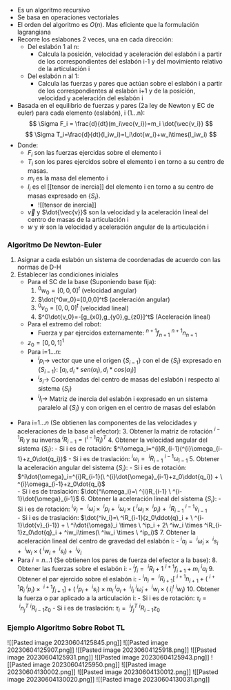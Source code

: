 - Es un algoritmo recursivo 
- Se basa en operaciones vectoriales
- El orden del algoritmo es $O(n)$. Mas eficiente que la formulación lagrangiana
- Recorre los eslabones 2 veces, una en cada dirección:
	- Del eslabón 1 al n:
		- Calcula la posición, velocidad y aceleración del eslabón i a partir de los correspondientes del eslabón i-1 y del movimiento relativo de la articulación i
	- Del eslabón n al 1:
		- Calcula las fuerzas y pares que actúan sobre el eslabón i a partir de los correspondientes al eslabón i+1 y de la posición, velocidad y aceleración del eslabón i
- Basada en el equilibrio de fuerzas y pares (2a ley de Newton y EC de euler) para cada elemento (eslabón), i (1$\dots$n):
$$
\Sigma F_i = \frac{d}{dt}(m_i\vec{v_i})=m_i \dot{\vec{v_i}}
$$$$
\Sigma T_i=\frac{d}{dt}(I_iw_i)=I_i\dot{w_i}+w_i\times(I_iw_i)
$$
- Donde:
	- $F_i$ son las fuerzas ejercidas sobre el elemento i
	- $T_i$ son los pares ejercidos sobre el elemento i en torno a su centro de masas.
	- $m_i$ es la masa del elemento i
	- $I_i$ es el [[tensor de inercia]] del elemento i en torno a su centro de masas expresado en $\{S_i\}$.
		- ![[tensor de inercia]]
	- $\vec{v}$ y  $\dot{\vec{v}}$ son la velocidad y la aceleración lineal del centro de masas de la articulación i
	- $w$ y  $\dot{w}$ son la velocidad y aceleración angular de la articulación i

### Algoritmo De Newton-Euler
1. Asignar a cada eslabón un sistema de coordenadas de acuerdo con las normas de D-H
2. Establecer las condiciones iniciales
	-  Para el SC de la base (Suponiendo base fija):
		1. $^0w_0=[0,0,0]^t$ (velocidad angular)
		2. $\dot{^0w_0}=[0,0,0]^t$ (aceleración angular)
		3. $^0v_0=[0,0,0]^t$ (velocidad lineal)
		4. $^0\dot{v_0}=-[g_{x0},g_{y0},g_{z0}]^t$ (Aceleración lineal) 
	-  Para el extremo del robot:
		- Fuerza y par ejercidos externamente: $^{n+1}f_{n+1}$ $^{n+1}n_{n+1}$
	-  $z_0=[0,0,1]^1$
	- Para i=$1\dots n$:
		- $^ip_i \rightarrow$ vector que une el origen $\{S_{i-1}\}$ con el de $\{S_{i}\}$ expresado en $\{S_{i-1}\}$: $[a_i,d_i*sen(\alpha_i),d_i*cos(\alpha_i)]$  
		- $^is_i \rightarrow$ Coordenadas del centro de masas del eslabón i respecto al sistema $\{S_{i}\}$
		- $^iI_i \rightarrow$ Matriz de inercia del eslabón i expresado en un sistema paralelo al $\{S_{i}\}$ y con origen en el centro de masas del eslabón
- Para i=$1\dots n$ (Se obtienen las componentes de las velocidades y aceleraciones de la base al efector):
	3. Obtener la matriz de rotación $^{i-1}R_i$ y su inversa $^{i}R_{i-1}=(^{i-1}R_{i})^T$
	4. Obtener la velocidad angular del sistema $\{S_{i}\}$:
		- Si i es de rotación: $^i\omega_i=^{i}R_{i-1}(^{i}\omega_{i-1}+z_0\dot{q_i})$ 
		- Si i es de traslación: $^i\omega_i=\ ^{i}R_{i-1} \ ^{i-1}\omega_{i-1}$ 
	5. Obtener la aceleración angular del sistema $\{S_{i}\}$:
		- Si i es de rotación: $^i\dot{\omega}_i=^{i}R_{i-1}(\ ^{i}\dot{\omega}_{i-1}+z_0\ddot{q_i}) + \ ^{i}\omega_{i-1}+z_0\dot{q_i}$   
		- Si i es de traslación: $\dot{^i\omega_i}=\ ^{i}R_{i-1} \ ^{i-1}\dot{\omega}_{i-1}$ 
	6. Obtener la aceleración lineal del sistema $\{S_{i}\}$:
		- Si i es de rotación: $^i\dot{v}_i=\ ^{i}\dot{\omega}_{i} \times \ ^ip_i + \  ^{i}{\omega}_{i} \times (\ ^{i}{\omega}_{i} \times \ ^ip_i) + \ ^iR_{i-1} \  ^{i-1}\dot{v}_{i-1}$    
		- Si i es de traslación: $\dot{^iv_i}=\ ^iR_{i-1}(z_0\ddot{q}_i + \ ^{i-1}\dot{v}_{i-1}) + \ ^i\dot{\omega}_i \times \ ^ip_i + 2\ ^iw_i \times ^iR_{i-1}z_0\dot{q}_i + ^iw_i\times(\ ^iw_i \times \ ^ip_i)$
	7. Obtener la aceleración lineal del centro de gravedad del eslabón i:
		- $^ia_i=\ ^i\dot{\omega}_i \times\ ^is_i +\ ^iw_i \times(\ ^iw_i +\ ^is_i) +\ ^i\dot{v}_i$ 
- Para $i=n\dots 1$ (Se obtienen los pares de fuerza del efector a la base):
	8. Obtener las fuerzas sobre el eslabón i:
		- $^if_i=\ ^iR_i+1\ ^{i+1}f_{i+1}+m_i\ ^ia_i$ 
	9. Obtener el par ejercido sobre el eslabón i:
		- $^in_i =\ ^iR_{i+1}[\ ^{i+1}n_{i+1} + (\ ^{i+1}R_i\ ^ip_i)\times\ ^{i+1}f_{i+1}]+(\ ^ip_i+\ ^is_i)\times m_i\ ^ia_i +\ ^iI_i\ ^i\dot{\omega}_i +\ ^iw_i\times(\ i^I_i\ ^iw_i)$
	10. Obtener la fuerza o par aplicado a la articulación i:
		- Si i es de rotación: $\tau_i=\ ^in_j^T\ ^iR_{i-1}z_0$ 
		- Si i es de traslación: $\tau_i=\ ^if_j^T\ ^iR_{i-1}z_0$


### Ejemplo Algoritmo Sobre Robot TL

![[Pasted image 20230604125845.png]]
![[Pasted image 20230604125907.png]]
![[Pasted image 20230604125918.png]]
![[Pasted image 20230604125931.png]]
![[Pasted image 20230604125943.png]]
![[Pasted image 20230604125950.png]]
![[Pasted image 20230604130002.png]]
![[Pasted image 20230604130012.png]]
![[Pasted image 20230604130020.png]]
![[Pasted image 20230604130031.png]]